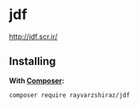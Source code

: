 # jdf
http://jdf.scr.ir/

## Installing

**With [Composer](https://getcomposer.org):**

    composer require rayvarzshiraz/jdf

